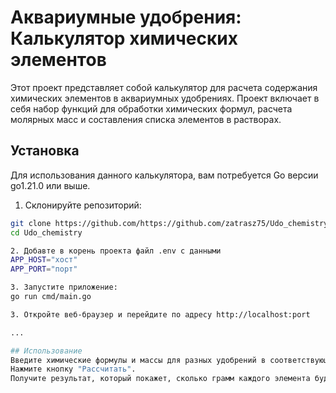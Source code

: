 # Аквариумные удобрения: Калькулятор химических элементов

Этот проект представляет собой калькулятор для расчета содержания химических элементов в аквариумных удобрениях.
Проект включает в себя набор функций для обработки химических формул, расчета молярных масс и составления списка элементов в растворах.

## Установка

Для использования данного калькулятора, вам потребуется Go версии go1.21.0 или выше.

1. Склонируйте репозиторий:

```bash
git clone https://github.com/https://github.com/zatrasz75/Udo_chemistry.git
cd Udo_chemistry

2. Добавте в корень проекта файл .env с данными
APP_HOST="хост"
APP_PORT="порт"

3. Запустите приложение:
go run cmd/main.go

3. Откройте веб-браузер и перейдите по адресу http://localhost:port

...

## Использование
Введите химические формулы и массы для разных удобрений в соответствующие поля на веб-странице.
Нажмите кнопку "Рассчитать".
Получите результат, который покажет, сколько грамм каждого элемента будет содержаться в 1 литре воды после растворения указанных удобрений